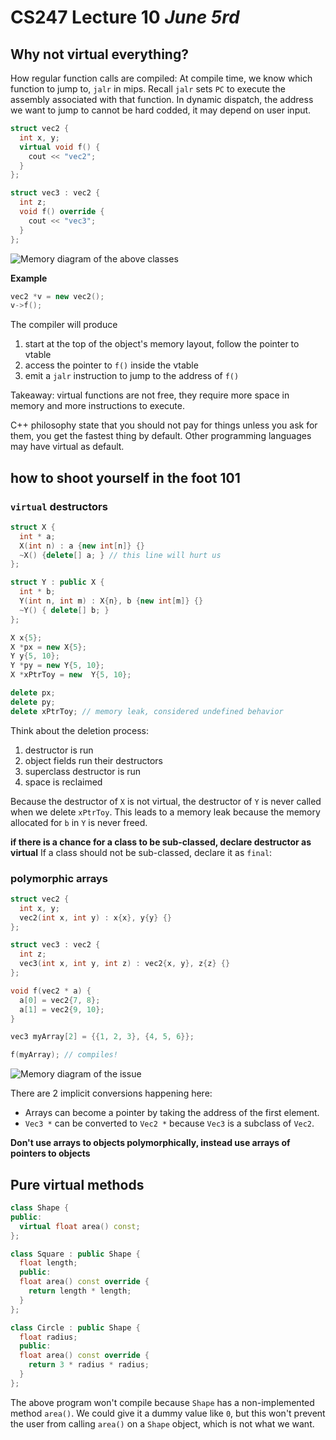 # CS247 Lecture 10 _June 5rd_

## Why not virtual everything?

How regular function calls are compiled:
At compile time, we know which function to jump to, `jalr` in mips. Recall `jalr` sets `PC` to execute the assembly associated with that function.
In dynamic dispatch, the address we want to jump to cannot be hard codded, it may depend on user input.

```C++
struct vec2 {
  int x, y;
  virtual void f() {
    cout << "vec2";
  }
};

struct vec3 : vec2 {
  int z;
  void f() override {
    cout << "vec3";
  }
};
```

![Memory diagram of the above classes](https://media.discordapp.net/attachments/1352286409003761715/1380190009377816628/image0.jpg?ex=6842f99c&is=6841a81c&hm=d84b994a3f866bfe7b6c2c327283852599131d89e0032ddf96287b7e0fc9e5a5&=&format=webp)

**Example**

```C++
vec2 *v = new vec2();
v->f();
```

The compiler will produce

1. start at the top of the object's memory layout, follow the pointer to vtable
2. access the pointer to `f()` inside the vtable
3. emit a `jalr` instruction to jump to the address of `f()`

Takeaway: virtual functions are not free, they require more space in memory and more instructions to execute.

C++ philosophy state that you should not pay for things unless you ask for them, you get the fastest thing by default. Other programming languages may have virtual as default.

## how to shoot yourself in the foot 101

### `virtual` destructors

```C++
struct X {
  int * a;
  X(int n) : a {new int[n]} {}
  ~X() {delete[] a; } // this line will hurt us
};

struct Y : public X {
  int * b;
  Y(int n, int m) : X{n}, b {new int[m]} {}
  ~Y() { delete[] b; }
};

X x{5};
X *px = new X{5};
Y y{5, 10};
Y *py = new Y{5, 10};
X *xPtrToy = new  Y{5, 10};

delete px;
delete py;
delete xPtrToy; // memory leak, considered undefined behavior
```

Think about the deletion process:

1. destructor is run
2. object fields run their destructors
3. superclass destructor is run
4. space is reclaimed

Because the destructor of `X` is not virtual, the destructor of `Y` is never called when we delete `xPtrToy`. This leads to a memory leak because the memory allocated for `b` in `Y` is never freed.

**if there is a chance for a class to be sub-classed, declare destructor as virtual**
If a class should not be sub-classed, declare it as `final`:

### polymorphic arrays

```C++
struct vec2 {
  int x, y;
  vec2(int x, int y) : x{x}, y{y} {}
};

struct vec3 : vec2 {
  int z;
  vec3(int x, int y, int z) : vec2{x, y}, z{z} {}
};

void f(vec2 * a) {
  a[0] = vec2{7, 8};
  a[1] = vec2{9, 10};
}

vec3 myArray[2] = {{1, 2, 3}, {4, 5, 6}};

f(myArray); // compiles!
```

![Memory diagram of the issue](https://media.discordapp.net/attachments/1352286409003761715/1380199402500526161/image0.jpg?ex=6843025c&is=6841b0dc&hm=847e376378a6e580c915b6b527c8ca1a229734a7e5dbae719fb3f1d9b084a585&=&format=webp)

There are 2 implicit conversions happening here:

- Arrays can become a pointer by taking the address of the first element.
- `Vec3 *` can be converted to `Vec2 *` because `Vec3` is a subclass of `Vec2`.

**Don't use arrays to objects polymorphically, instead use arrays of pointers to objects**

## Pure virtual methods

```C++
class Shape {
public:
  virtual float area() const;
};

class Square : public Shape {
  float length;
  public:
  float area() const override {
    return length * length;
  }
};

class Circle : public Shape {
  float radius;
  public:
  float area() const override {
    return 3 * radius * radius;
  }
};
```

The above program won't compile because `Shape` has a non-implemented method `area()`.
We could give it a dummy value like `0`, but this won't prevent the user from calling `area()` on a `Shape` object, which is not what we want.
